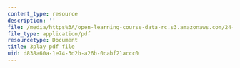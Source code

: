 ```yaml
---
content_type: resource
description: ''
file: /media/https%3A/open-learning-course-data-rc.s3.amazonaws.com/24-908-creole-language-and-caribbean-identities-spring-2017/d838a60a1e743d2ba26b0cabf21accc0_OKAsxiE8ziY.pdf
file_type: application/pdf
resourcetype: Document
title: 3play pdf file
uid: d838a60a-1e74-3d2b-a26b-0cabf21accc0
---
```

